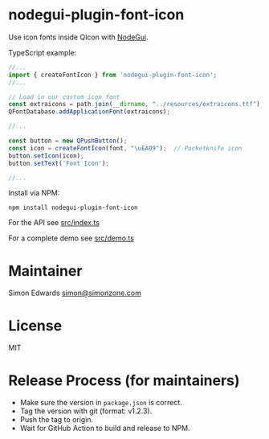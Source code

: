 # nodegui-plugin-font-icon

Use icon fonts inside QIcon with [NodeGui](https://github.com/nodegui/nodegui).

TypeScript example:

```typescript
//...
import { createFontIcon } from 'nodegui-plugin-font-icon';
//...

// Load in our custom icon font
const extraicons = path.join(__dirname, "../resources/extraicons.ttf");
QFontDatabase.addApplicationFont(extraicons);

//...

const button = new QPushButton();
const icon = createFontIcon(font, "\uEA09");  // Pocketknife icon
button.setIcon(icon);
button.setText('Font Icon');

//...
```


Install via NPM:

```
npm install nodegui-plugin-font-icon
```

For the API see [src/index.ts](src/index.ts)

For a complete demo see [src/demo.ts](src/demo.ts)

# Maintainer

Simon Edwards <simon@simonzone.com>

# License

MIT

# Release Process (for maintainers)

* Make sure the version in `package.json` is correct.
* Tag the version with git (format: v1.2.3).
* Push the tag to origin.
* Wait for GitHub Action to build and release to NPM.
